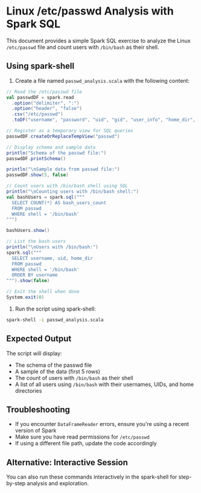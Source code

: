 # Linux /etc/passwd Analysis with Spark SQL

This document provides a simple Spark SQL exercise to analyze the Linux `/etc/passwd` file and count users with `/bin/bash` as their shell.

## Using spark-shell

1. Create a file named `passwd_analysis.scala` with the following content:

```scala
// Read the /etc/passwd file
val passwdDF = spark.read
  .option("delimiter", ":")
  .option("header", "false")
  .csv("/etc/passwd")
  .toDF("username", "password", "uid", "gid", "user_info", "home_dir", "shell")

// Register as a temporary view for SQL queries
passwdDF.createOrReplaceTempView("passwd")

// Display schema and sample data
println("Schema of the passwd file:")
passwdDF.printSchema()

println("\nSample data from passwd file:")
passwdDF.show(5, false)

// Count users with /bin/bash shell using SQL
println("\nCounting users with /bin/bash shell:")
val bashUsers = spark.sql("""
  SELECT COUNT(*) AS bash_users_count
  FROM passwd
  WHERE shell = '/bin/bash'
""")

bashUsers.show()

// List the bash users
println("\nUsers with /bin/bash:")
spark.sql("""
  SELECT username, uid, home_dir
  FROM passwd
  WHERE shell = '/bin/bash'
  ORDER BY username
""").show(false)

// Exit the shell when done
System.exit(0)
```

1. Run the script using spark-shell:

```bash
spark-shell -i passwd_analysis.scala
```

## Expected Output

The script will display:
- The schema of the passwd file
- A sample of the data (first 5 rows)
- The count of users with `/bin/bash` as their shell
- A list of all users using `/bin/bash` with their usernames, UIDs, and home directories

## Troubleshooting

- If you encounter `DataFrameReader` errors, ensure you're using a recent version of Spark
- Make sure you have read permissions for `/etc/passwd`
- If using a different file path, update the code accordingly

## Alternative: Interactive Session

You can also run these commands interactively in the spark-shell for step-by-step analysis and exploration.
